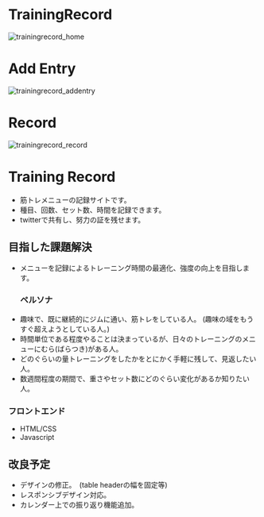 # TrainingRecord
![trainingrecord_home](https://github.com/SomaTomita/TrainingRecord/assets/134721775/4e206f6a-31f9-4523-9289-024c921e9a29)
# Add Entry
![trainingrecord_addentry](https://github.com/SomaTomita/TrainingRecord/assets/134721775/3164e21f-bde0-431c-8abe-6a969ea28842)
# Record
![trainingrecord_record](https://github.com/SomaTomita/TrainingRecord/assets/134721775/7d8a5f12-7d26-4d32-a145-0b97e6c3179d)



# Training Record
 - 筋トレメニューの記録サイトです。
 - 種目、回数、セット数、時間を記録できます。
 - twitterで共有し、努力の証を残せます。

## 目指した課題解決
- メニューを記録によるトレーニング時間の最適化、強度の向上を目指します。
  ### ペルソナ
- 趣味で、既に継続的にジムに通い、筋トレをしている人。 (趣味の域をもうすぐ超えようとしている人。)
- 時間単位である程度やることは決まっているが、日々のトレーニングのメニューにむら(ばらつき)がある人。
- どのぐらいの量トレーニングをしたかをとにかく手軽に残して、見返したい人。
- 数週間程度の期間で、重さやセット数にどのぐらい変化があるか知りたい人。

### フロントエンド
- HTML/CSS
- Javascript

## 改良予定
- デザインの修正。　(table headerの幅を固定等)
- レスポンシブデザイン対応。
- カレンダー上での振り返り機能追加。
